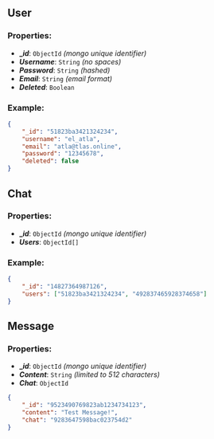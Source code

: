 ## User

### Properties:

- **__id_**: `ObjectId`  _(mongo unique identifier)_
- **_Username_**: `String` _(no spaces)_
- **_Password_**: `String` _(hashed)_
- **_Email_**: `String` _(email format)_
- **_Deleted_**: `Boolean` 

### Example:
```json
{
    "_id": "51823ba3421324234",
    "username": "el_atla",
    "email": "atla@tlas.online",
    "password": "12345678",
    "deleted": false
}
```
## Chat

### Properties:
- **__id_**: `ObjectId`  _(mongo unique identifier)_
- **_Users_**: `ObjectId[]`

### Example:
```json
{
    "_id": "14827364987126",
    "users": ["51823ba3421324234", "492837465928374658"]
}
```

## Message

### Properties:

- **__id_**: `ObjectId` _(mongo unique identifier)_
- **_Content_**: `String` _(limited to 512 characters)_
- **_Chat_**: `ObjectId`

```json
{
    "_id": "9523490769823ab1234734123",
    "content": "Test Message!",
    "chat": "9283647598bac023754d2"
}
```
